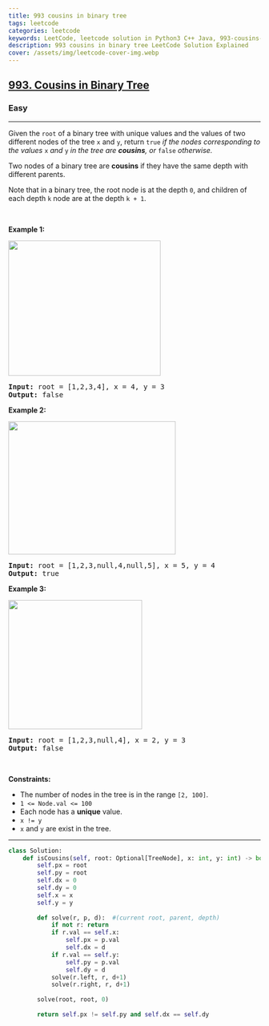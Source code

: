 ```yaml
---
title: 993 cousins in binary tree
tags: leetcode
categories: leetcode
keywords: LeetCode, leetcode solution in Python3 C++ Java, 993-cousins-in-binary-tree solution
description: 993 cousins in binary tree LeetCode Solution Explained
cover: /assets/img/leetcode-cover-img.webp
---
```





<h2><a href="https://leetcode.com/problems/cousins-in-binary-tree/">993. Cousins in Binary Tree</a></h2><h3>Easy</h3><hr><div><p>Given the <code>root</code> of a binary tree with unique values and the values of two different nodes of the tree <code>x</code> and <code>y</code>, return <code>true</code> <em>if the nodes corresponding to the values </em><code>x</code><em> and </em><code>y</code><em> in the tree are <strong>cousins</strong>, or </em><code>false</code><em> otherwise.</em></p>

<p>Two nodes of a binary tree are <strong>cousins</strong> if they have the same depth with different parents.</p>

<p>Note that in a binary tree, the root node is at the depth <code>0</code>, and children of each depth <code>k</code> node are at the depth <code>k + 1</code>.</p>

<p>&nbsp;</p>
<p><strong>Example 1:</strong></p>
<img alt="" src="https://assets.leetcode.com/uploads/2019/02/12/q1248-01.png" style="width: 304px; height: 270px;">
<pre><strong>Input:</strong> root = [1,2,3,4], x = 4, y = 3
<strong>Output:</strong> false
</pre>

<p><strong>Example 2:</strong></p>
<img alt="" src="https://assets.leetcode.com/uploads/2019/02/12/q1248-02.png" style="width: 334px; height: 266px;">
<pre><strong>Input:</strong> root = [1,2,3,null,4,null,5], x = 5, y = 4
<strong>Output:</strong> true
</pre>

<p><strong>Example 3:</strong></p>
<img alt="" src="https://assets.leetcode.com/uploads/2019/02/13/q1248-03.png" style="width: 267px; height: 258px;">
<pre><strong>Input:</strong> root = [1,2,3,null,4], x = 2, y = 3
<strong>Output:</strong> false
</pre>

<p>&nbsp;</p>
<p><strong>Constraints:</strong></p>

<ul>
	<li>The number of nodes in the tree is in the range <code>[2, 100]</code>.</li>
	<li><code>1 &lt;= Node.val &lt;= 100</code></li>
	<li>Each node has a <strong>unique</strong> value.</li>
	<li><code>x != y</code></li>
	<li><code>x</code> and <code>y</code> are exist in the tree.</li>
</ul>
</div>

---




```python
class Solution:
    def isCousins(self, root: Optional[TreeNode], x: int, y: int) -> bool:
        self.px = root
        self.py = root
        self.dx = 0
        self.dy = 0
        self.x = x
        self.y = y
        
        def solve(r, p, d):  #(current root, parent, depth)
            if not r: return
            if r.val == self.x:
                self.px = p.val
                self.dx = d
            if r.val == self.y:
                self.py = p.val
                self.dy = d
            solve(r.left, r, d+1)
            solve(r.right, r, d+1)
        
        solve(root, root, 0)
        
        return self.px != self.py and self.dx == self.dy
```
